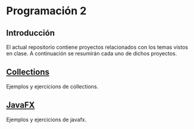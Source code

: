 # Programación 2

## Introducción

El actual repositorio contiene proyectos relacionados con los temas vistos en clase. A continuación se resumirán cada uno de dichos proyectos.

## [Collections](./collections)
Ejemplos y ejercicions de collections.

## [JavaFX](./javafx)
Ejemplos y ejercicions de javafx.
